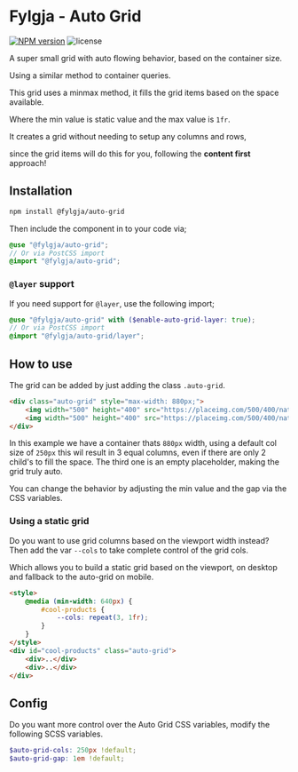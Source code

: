 # Fylgja - Auto Grid

[![NPM version](https://img.shields.io/npm/v/@fylgja/auto-grid)](https://www.npmjs.org/package/@fylgja/auto-grid)
![license](https://img.shields.io/github/license/fylgja/fylgja)

A super small grid with auto flowing behavior, based on the container size.

Using a similar method to container queries.

This grid uses a minmax method,
it fills the grid items based on the space available.

Where the min value is static value and the max value is `1fr`.

It creates a grid without needing to setup any columns and rows,

since the grid items will do this for you, following the **content first** approach!

## Installation

```bash
npm install @fylgja/auto-grid
```

Then include the component in to your code via;

```scss
@use "@fylgja/auto-grid";
// Or via PostCSS import
@import "@fylgja/auto-grid";
```

### `@layer` support

If you need support for `@layer`,
use the following import;

```scss
@use "@fylgja/auto-grid" with ($enable-auto-grid-layer: true);
// Or via PostCSS import
@import "@fylgja/auto-grid/layer";
```

## How to use

The grid can be added by just adding the class `.auto-grid`.

```html
<div class="auto-grid" style="max-width: 880px;">
    <img width="500" height="400" src="https://placeimg.com/500/400/nature?img=1" loading="lazy">
    <img width="500" height="400" src="https://placeimg.com/500/400/nature?img=2" loading="lazy">
</div>
```

In this example we have a container thats `880px` width,
using a default col size of `250px` this wil result in 3 equal columns,
even if there are only 2 child's to fill the space.
The third one is an empty placeholder, making the grid truly auto.

You can change the behavior by adjusting the min value and the gap via the CSS variables.

### Using a static grid

Do you want to use grid columns based on the viewport width instead?<br>
Then add the var `--cols` to take complete control of the grid cols.

Which allows you to build a static grid based on the viewport,
on desktop and fallback to the auto-grid on mobile.


```html
<style>
    @media (min-width: 640px) {
        #cool-products {
            --cols: repeat(3, 1fr);
        }
    }
</style>
<div id="cool-products" class="auto-grid">
    <div>..</div>
    <div>..</div>
</div>
```

## Config

Do you want more control over the Auto Grid CSS variables,
modify the following SCSS variables.

```scss
$auto-grid-cols: 250px !default;
$auto-grid-gap: 1em !default;
```
